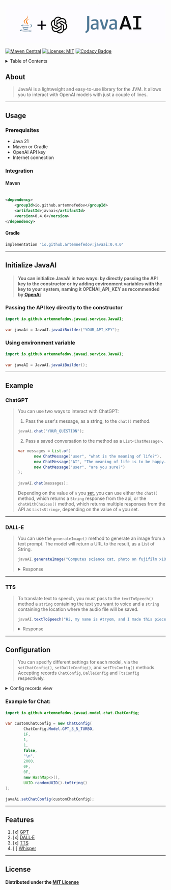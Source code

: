 ![JavaAI logo](https://github.com/artemnefedov/JavaAI/blob/resource/img/javaAi_logo.png?raw=true)

[![Maven Central](https://img.shields.io/maven-central/v/io.github.artemnefedov/javaai.svg?label=Maven%20Central&logo=apachemaven)](https://central.sonatype.com/artifact/io.github.artemnefedov/javaai/)
[![License: MIT](https://img.shields.io/badge/License-MIT-yellow.svg)](https://github.com/artemnefedov/JavaAI/blob/main/LICENSE)
[![Codacy Badge](https://app.codacy.com/project/badge/Grade/1194ce221f4f46ed950d4b05e6fd248c)](https://app.codacy.com/gh/artemnefedov/JavaAI/dashboard?utm_source=gh&utm_medium=referral&utm_content=&utm_campaign=Badge_grade)



<details> <summary>Table of Contents</summary>

- [About](#about)
- [Usage](#usage)
    - [Prerequisites](#prerequisites)
    - [Integration](#integration)
        - [Maven](#maven)
        - [Gradle](#gradle)
    - [Initialize JavaAI](#initialize-javaai)
        - [Passing the API key directly to the constructor](#passing-the-api-key-directly-to-the-constructor)
        - [Using environment variable](#using-environment-variable)
    - [Example](#example)
        - [ChatGPT](#chatgpt)
        - [DALL-E](#dall-e)
        - [TTS](#tts)
    - [Configuration](#configuration)
- [Features](#features)
- [License](#license)

</details>

## About

> JavaAi is a lightweight and easy-to-use library for the JVM. It allows you to interact with OpenAI models with just a
> couple of lines.
---

## Usage

### Prerequisites

- Java 21
- Maven or Gradle
- OpenAI API key
- Internet connection

### Integration

#### Maven

```xml

<dependency>
    <groupId>io.github.artemnefedov</groupId>
    <artifactId>javaai</artifactId>
    <version>0.4.0</version>
</dependency>
```

#### Gradle

```groovy
implementation 'io.github.artemnefedov:javaai:0.4.0'
```

---

## Initialize JavaAI

> #### You can initialize JavaAI in two ways: by directly passing the API key to the constructor or by adding environment variables with the key to your system, naming it OPENAI_API_KEY as recommended by [OpenAi](https://help.openai.com/en/articles/5112595-best-practices-for-api-key-safety#h_a1ab3ba7b2)

### Passing the API key directly to the constructor

```java
import io.github.artemnefedov.javaai.service.JavaAI;

var javaAi = JavaAI.javaAiBuilder("YOUR_API_KEY");
```

### Using environment variable

```java
import io.github.artemnefedov.javaai.service.JavaAI;

var javaAI = JavaAI.javaAiBuilder();
```

---

## Example

### ChatGPT

> You can use two ways to interact with ChatGPT:
>1. Pass the user's message, as a string, to the `chat()` method.
>```java
> javaAi.chat("YOUR_QUESTION");
>```
>
>2. Pass a saved conversation to the method as a `List<ChatMessage>`.
>```java
> var messages = List.of(
>        new ChatMessage("user", "what is the meaning of life?"),
>        new ChatMessage("AI", "The meaning of life is to be happy."),
>        new ChatMessage("user", "are you sure?")
>);
>
>javaAI.chat(messages);
> ```
>
> Depending on the value of `n` you [set](#configuration), you can use either the `chat()` method, which returns
> a `String` response from the api, or the `chatWithChoices()` method, which returns multiple responses from the API
> as `List<String>`, depending on the value of `n` you set.
>
---

### DALL-E

> You can use the `generateImage()` method to generate an image from a text prompt. The model will return a URL to the
> result, as a List of String.
> ```java
> javaAI.generateImage("Computes science cat, photo on fujifilm x100v, 2024");
> ```
> <details><summary>Response</summary>
>
> ![CS cat](https://github.com/artemnefedov/JavaAI/blob/resource/img/cs-cat.jpg?raw=true)
></details>


---

### TTS

> To translate text to speech, you must pass to the `textToSpeech()` method a `string` containing the text you want to
> voice and a `string` containing the location where the audio file will be saved.
> ```java
> javaAI.textToSpeech("Hi, my name is Atryom, and I made this piece of... code.", "path/to/save/audio.mp3");
>```
> <details><summary>Response</summary>
>
> </details>


---

## Configuration

> You can specify different settings for each model, via the `setChatConfig()`, `setDalleConfig()`, and `setTtsConfig()`
> methods. Accepting records `ChatConfig`, `DalleConfig` and `TtsConfig` respectively.

<details><summary>Config records view</summary>

---
`ChatConfig.java`

```java
public record ChatConfig(
        Model model,
        float temperature,
        int topP,
        int n,
        boolean stream,
        String stop,
        int maxTokens,
        float presencePenalty,
        float frequencyPenalty,
        Map<Integer, Integer> logitBias,
        String user) {
}
```

Parameters in [OpenAI API docs](https://platform.openai.com/docs/api-reference/chat/create)

---
`DalleConfig.java`

```java
public record DalleConfig(
        DalleModel model,
        int n,
        String quality,
        ResponseFormat responseFormat,
        Size size,
        Style style,
        String user) {
}
```

Parameters in [OpenAI API docs](https://platform.openai.com/docs/api-reference/images)

---
`TtsConfig.java`

```java
public record TtsConfig(
        TtsModel model,
        Voice voice,
        VoiceResponseFormat responseFormat,
        float speed
) {
}
```

Parameters in [OpenAI API docs](https://platform.openai.com/docs/api-reference/audio/createSpeech)

---
</details>

### Example for Chat:

```java
import io.github.artemnefedov.javaai.model.chat.ChatConfig;

var customChatConfig = new ChatConfig(
        ChatConfig.Model.GPT_3_5_TURBO,
        1F,
        1,
        1,
        false,
        "\n",
        2000,
        0F,
        0F,
        new HashMap<>(),
        UUID.randomUUID().toString()
);

javaAi.setChatConfig(customChatConfig);
```

---

## Features

1. [x] [GPT](https://platform.openai.com/docs/models/gpt-4-and-gpt-4-turbo)
2. [x] [DALL·E](https://platform.openai.com/docs/models/dall-e)
3. [x] [TTS](https://platform.openai.com/docs/models/tts)
4. [ ] [Whisper](https://platform.openai.com/docs/models/whisper)

---

## License

#### Distributed under the [MIT License](./LICENSE)